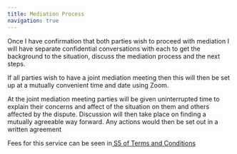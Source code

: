 ```yaml
---
title: Mediation Process
navigation: true
---
```

Once I have confirmation that both parties wish to proceed with mediation I will have separate confidential conversations with each to get the background to the situation, discuss the mediation process and the next steps. 

If all parties wish to have a joint mediation meeting then this will then be set up at a mutually convenient time and date using Zoom.

At the joint mediation meeting parties will be given uninterrupted time to explain their concerns and affect of the situation on them and others affected by the dispute. Discussion will then take place on finding a mutually agreeable way forward. Any actions would then be set out in a written agreement

Fees for this service can be seen in[ S5 of Terms and Conditions](https://wallisconsultancy.co.uk/terms)